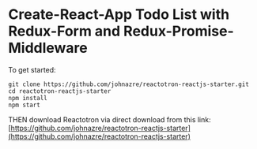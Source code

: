 # Create-React-App Todo List with Redux-Form and Redux-Promise-Middleware

To get started:
```
git clone https://github.com/johnazre/reactotron-reactjs-starter.git
cd reactotron-reactjs-starter
npm install
npm start
```

THEN download Reactotron via direct download from this link: [https://github.com/johnazre/reactotron-reactjs-starter](https://github.com/johnazre/reactotron-reactjs-starter)
